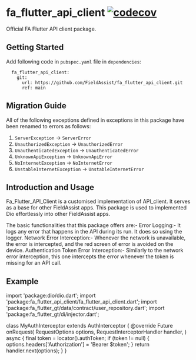 # fa_flutter_api_client [![codecov](https://codecov.io/gh/FieldAssist/fa_flutter_firebase/branch/main/graph/badge.svg?token=DUR835BOVX)](https://codecov.io/gh/FieldAssist/fa_flutter_firebase)

Official FA Flutter API client package.

## Getting Started

Add following code in `pubspec.yaml` file in `dependencies`:

```
  fa_flutter_api_client:
    git:
      url: https://github.com/FieldAssist/fa_flutter_api_client.git
      ref: main
```

## Migration Guide

All of the following exceptions defined in exceptions in this package have been renamed to errors as follows:

1. `ServerException` -> `ServerError`
2. `UnauthorizedException` -> `UnauthorizedError`
3. `UnauthenticatedException` -> `UnauthenticatedError`
4. `UnknownApiException` -> `UnknownApiError`
5. `NoInternetException` -> `NoInternetError`
6. `UnstableInternetException` -> `UnstableInternetError`

## Introduction and Usage

Fa_Flutter_API_Client is a customised implementation of API_client. It serves as a base for other FieldAssist apps.
This package is used to implemented Dio effortlessly into other FieldAssist apps.

The basic functionalities that this package offers are:-
Error Logging:- It logs any error that happens in the API during its run. It does so using the logger.
Network Error Interception:- Whenever the network is unavailable, the error is intercepted, and the red screen of error is avoided on the device.
Authentication Token Error Interception:- Similarly to the network error interception, this one intercepts the error whenever the token is missing for an API call.

## Example

import 'package:dio/dio.dart';
import 'package:fa_flutter_api_client/fa_flutter_api_client.dart';
import 'package:fa_flutter_gt/data/contract/user_repository.dart';
import 'package:fa_flutter_gt/di/injector.dart';

class MyAuthInterceptor extends AuthInterceptor {
  @override
  Future onRequest(
    RequestOptions options,
    RequestInterceptorHandler handler,
  ) async {
    final token = locator<UserRepository>().authToken;
    if (token != null) {
      options.headers['Authorization'] = 'Bearer $token';
    }
    return handler.next(options);
  }
}
